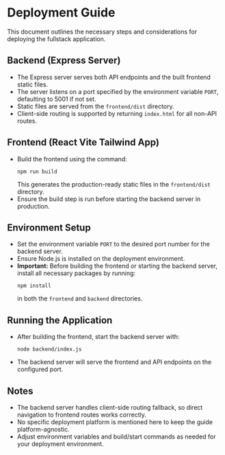 # Deployment Guide

This document outlines the necessary steps and considerations for deploying the fullstack application.

## Backend (Express Server)

- The Express server serves both API endpoints and the built frontend static files.
- The server listens on a port specified by the environment variable `PORT`, defaulting to 5001 if not set.
- Static files are served from the `frontend/dist` directory.
- Client-side routing is supported by returning `index.html` for all non-API routes.

## Frontend (React Vite Tailwind App)

- Build the frontend using the command:
  ```
  npm run build
  ```
  This generates the production-ready static files in the `frontend/dist` directory.
- Ensure the build step is run before starting the backend server in production.

## Environment Setup

- Set the environment variable `PORT` to the desired port number for the backend server.
- Ensure Node.js is installed on the deployment environment.
- **Important:** Before building the frontend or starting the backend server, install all necessary packages by running:
  ```
  npm install
  ```
  in both the `frontend` and `backend` directories.

## Running the Application

- After building the frontend, start the backend server with:
  ```
  node backend/index.js
  ```
- The backend server will serve the frontend and API endpoints on the configured port.

## Notes

- The backend server handles client-side routing fallback, so direct navigation to frontend routes works correctly.
- No specific deployment platform is mentioned here to keep the guide platform-agnostic.
- Adjust environment variables and build/start commands as needed for your deployment environment.
